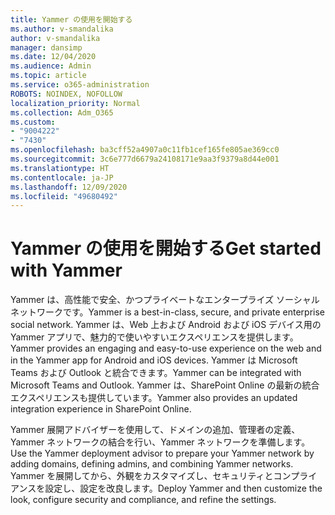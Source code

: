 ```yaml
---
title: Yammer の使用を開始する
ms.author: v-smandalika
author: v-smandalika
manager: dansimp
ms.date: 12/04/2020
ms.audience: Admin
ms.topic: article
ms.service: o365-administration
ROBOTS: NOINDEX, NOFOLLOW
localization_priority: Normal
ms.collection: Adm_O365
ms.custom:
- "9004222"
- "7430"
ms.openlocfilehash: ba3cff52a4907a0c11fb1cef165fe805ae369cc0
ms.sourcegitcommit: 3c6e777d6679a24108171e9aa3f9379a8d44e001
ms.translationtype: HT
ms.contentlocale: ja-JP
ms.lasthandoff: 12/09/2020
ms.locfileid: "49680492"
---
```

# <a name="get-started-with-yammer"></a><span data-ttu-id="5b4f9-102">Yammer の使用を開始する</span><span class="sxs-lookup"><span data-stu-id="5b4f9-102">Get started with Yammer</span></span>

<span data-ttu-id="5b4f9-103">Yammer は、高性能で安全、かつプライベートなエンタープライズ ソーシャル ネットワークです。</span><span class="sxs-lookup"><span data-stu-id="5b4f9-103">Yammer is a best-in-class, secure, and private enterprise social network.</span></span> <span data-ttu-id="5b4f9-104">Yammer は、Web 上および Android および iOS デバイス用の Yammer アプリで、魅力的で使いやすいエクスペリエンスを提供します。</span><span class="sxs-lookup"><span data-stu-id="5b4f9-104">Yammer provides an engaging and easy-to-use experience on the web and in the Yammer app for Android and iOS devices.</span></span> <span data-ttu-id="5b4f9-105">Yammer は Microsoft Teams および Outlook と統合できます。</span><span class="sxs-lookup"><span data-stu-id="5b4f9-105">Yammer can be integrated with Microsoft Teams and Outlook.</span></span> <span data-ttu-id="5b4f9-106">Yammer は、SharePoint Online の最新の統合エクスペリエンスも提供しています。</span><span class="sxs-lookup"><span data-stu-id="5b4f9-106">Yammer also provides an updated integration experience in SharePoint Online.</span></span>

<span data-ttu-id="5b4f9-107">Yammer 展開アドバイザーを使用して、ドメインの追加、管理者の定義、Yammer ネットワークの結合を行い、Yammer ネットワークを準備します。</span><span class="sxs-lookup"><span data-stu-id="5b4f9-107">Use the Yammer deployment advisor to prepare your Yammer network by adding domains, defining admins, and combining Yammer networks.</span></span> <span data-ttu-id="5b4f9-108">Yammer を展開してから、外観をカスタマイズし、セキュリティとコンプライアンスを設定し、設定を改良します。</span><span class="sxs-lookup"><span data-stu-id="5b4f9-108">Deploy Yammer and then customize the look, configure security and compliance, and refine the settings.</span></span>